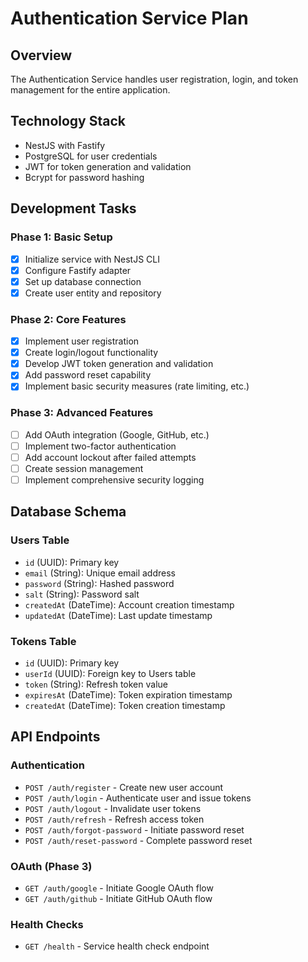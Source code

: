 # Authentication Service Plan

## Overview
The Authentication Service handles user registration, login, and token management for the entire application.

## Technology Stack
- NestJS with Fastify
- PostgreSQL for user credentials
- JWT for token generation and validation
- Bcrypt for password hashing

## Development Tasks

### Phase 1: Basic Setup
- [x] Initialize service with NestJS CLI
- [x] Configure Fastify adapter
- [x] Set up database connection
- [x] Create user entity and repository

### Phase 2: Core Features
- [x] Implement user registration
- [x] Create login/logout functionality
- [x] Develop JWT token generation and validation
- [x] Add password reset capability
- [x] Implement basic security measures (rate limiting, etc.)

### Phase 3: Advanced Features
- [ ] Add OAuth integration (Google, GitHub, etc.)
- [ ] Implement two-factor authentication
- [ ] Add account lockout after failed attempts
- [ ] Create session management
- [ ] Implement comprehensive security logging

## Database Schema

### Users Table
- `id` (UUID): Primary key
- `email` (String): Unique email address
- `password` (String): Hashed password
- `salt` (String): Password salt
- `createdAt` (DateTime): Account creation timestamp
- `updatedAt` (DateTime): Last update timestamp

### Tokens Table
- `id` (UUID): Primary key
- `userId` (UUID): Foreign key to Users table
- `token` (String): Refresh token value
- `expiresAt` (DateTime): Token expiration timestamp
- `createdAt` (DateTime): Token creation timestamp

## API Endpoints

### Authentication
- `POST /auth/register` - Create new user account
- `POST /auth/login` - Authenticate user and issue tokens
- `POST /auth/logout` - Invalidate user tokens
- `POST /auth/refresh` - Refresh access token
- `POST /auth/forgot-password` - Initiate password reset
- `POST /auth/reset-password` - Complete password reset

### OAuth (Phase 3)
- `GET /auth/google` - Initiate Google OAuth flow
- `GET /auth/github` - Initiate GitHub OAuth flow

### Health Checks
- `GET /health` - Service health check endpoint
